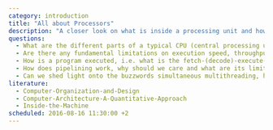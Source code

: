 ```yaml
---
category: introduction
title: "All about Processors"
description: "A closer look on what is inside a processing unit and how it works."
questions:
  - What are the different parts of a typical CPU (central processing unit) and what is each of them responsible for?
  - Are there any fundamental limitations on execution speed, throughput and power consumption?
  - How is a program executed, i.e. what is the fetch-(decode)-execute-(write) loop, branching? What are common issues with arising in this context?
  - How does pipelining work, why should we care and what are its limits?
  - Can we shed light onto the buzzwords simultaneous multithreading, hyperthreading, multitasking, superscalar architectures, SIMD and parallel computing and put them in context?
literature:
  - Computer-Organization-and-Design
  - Computer-Architecture-A-Quantitative-Approach
  - Inside-the-Machine
scheduled: 2016-08-16 11:30:00 +2
---
```

